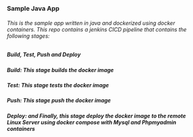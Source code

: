### Sample Java App
###### This is the sample app written in java and dockerized using docker containers. This repo contains a jenkins CICD pipeline that contains the following stages:
##### Build, Test, Push and Deploy
##### Build: This stage builds the docker image
##### Test: This stage tests the docker image
##### Push: This stage push the docker image
##### Deploy: and Finally, this stage deploy the docker image to the remote Linux Server using docker compose with Mysql and Phpmyadmin containers
